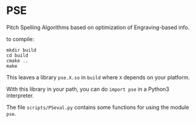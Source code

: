 # PSE
Pitch Spelling Algorithms
based on optimization of Engraving-based info.

to compile:
```shell
mkdir build
cd build
cmake ..
make
```
This leaves a library `pse.X.so` in `build` where `X` depends on your platform.

With this library in your path, 
you can do `import pse` in a Python3 interpreter.

The file `scripts/PSeval.py` contains some functions for using the module `pse`.

